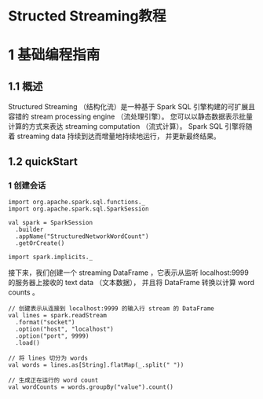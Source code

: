 Structed Streaming教程 
=========== 
# 1 基础编程指南
## 1.1 概述
Structured Streaming （结构化流）是一种基于 Spark SQL 引擎构建的可扩展且容错的 stream processing engine （流处理引擎）。
您可以以静态数据表示批量计算的方式来表达 streaming computation （流式计算）。 Spark SQL 引擎将随着 streaming data 持续到达而增量地持续地运行，
并更新最终结果。  
## 1.2 quickStart
### 1 创建会话
```
import org.apache.spark.sql.functions._
import org.apache.spark.sql.SparkSession

val spark = SparkSession
  .builder
  .appName("StructuredNetworkWordCount")
  .getOrCreate()
  
import spark.implicits._
```
接下来，我们创建一个 streaming DataFrame ，它表示从监听 localhost:9999 的服务器上接收的 text data （文本数据），
并且将 DataFrame 转换以计算 word counts 。
```
// 创建表示从连接到 localhost:9999 的输入行 stream 的 DataFrame
val lines = spark.readStream
  .format("socket")
  .option("host", "localhost")
  .option("port", 9999)
  .load()

// 将 lines 切分为 words
val words = lines.as[String].flatMap(_.split(" "))

// 生成正在运行的 word count
val wordCounts = words.groupBy("value").count()
```


